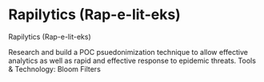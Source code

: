 # Rapilytics (Rap-e-lit-eks)
Rapilytics (Rap-e-lit-eks)

Research and build a POC psuedonimization technique to allow effective analytics as well as rapid and effective response to epidemic threats. Tools & Technology: Bloom Filters
